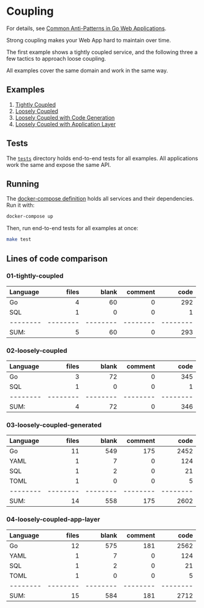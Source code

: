 # Coupling

For details, see [Common Anti-Patterns in Go Web Applications](https://threedots.tech/post/common-anti-patterns-in-go-web-applications/).

Strong coupling makes your Web App hard to maintain over time.

The first example shows a tightly coupled service, and the following three a few tactics to approach loose coupling.

All examples cover the same domain and work in the same way.

## Examples

1. [Tightly Coupled](./01-tightly-coupled)
2. [Loosely Coupled](./02-loosely-coupled)
3. [Loosely Coupled with Code Generation](./03-loosely-coupled-generated)
4. [Loosely Coupled with Application Layer](./04-loosely-coupled-app-layer)

## Tests

The [`tests`](./tests) directory holds end-to-end tests for all examples. All applications work the same and expose the same API.

## Running

The [docker-compose definition](./docker-compose.yml) holds all services and their dependencies. Run it with:

```bash
docker-compose up
```

Then, run end-to-end tests for all examples at once:

```bash
make test
```

## Lines of code comparison

### 01-tightly-coupled

Language|files|blank|comment|code
:-------|-------:|-------:|-------:|-------:
Go|4|60|0|292
SQL|1|0|0|1
--------|--------|--------|--------|--------
SUM:|5|60|0|293

### 02-loosely-coupled

Language|files|blank|comment|code
:-------|-------:|-------:|-------:|-------:
Go|3|72|0|345
SQL|1|0|0|1
--------|--------|--------|--------|--------
SUM:|4|72|0|346

### 03-loosely-coupled-generated

Language|files|blank|comment|code
:-------|-------:|-------:|-------:|-------:
Go|11|549|175|2452
YAML|1|7|0|124
SQL|1|2|0|21
TOML|1|0|0|5
--------|--------|--------|--------|--------
SUM:|14|558|175|2602

### 04-loosely-coupled-app-layer

Language|files|blank|comment|code
:-------|-------:|-------:|-------:|-------:
Go|12|575|181|2562
YAML|1|7|0|124
SQL|1|2|0|21
TOML|1|0|0|5
--------|--------|--------|--------|--------
SUM:|15|584|181|2712

